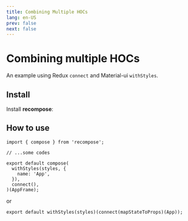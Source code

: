 ```yaml
---
title: Combining Multiple HOCs
lang: en-US
prev: false
next: false
---
```


<Icon name="react" />

# Combining multiple HOCs

An example using Redux `connect` and Material-ui `withStyles`.

## Install

Install **recompose**:

<Terminal :commands="['yarn add recompose']" />


## How to use

```JS
import { compose } from 'recompose';

// ...some codes

export default compose(
  withStyles(styles, {
    name: 'App',
  }),
  connect(),
)(AppFrame);
```

or

```JS
export default withStyles(styles)(connect(mapStateToProps)(App));
```

